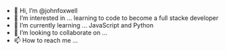 - 👋 Hi, I’m @johnfoxwell
- 👀 I’m interested in ... learning to code to become a full stacke developer
- 🌱 I’m currently learning ... JavaScript and Python
- 💞️ I’m looking to collaborate on ...
- 📫 How to reach me ...

<!---
johnfoxwell/johnfoxwell is a ✨ special ✨ repository because its `README.md` (this file) appears on your GitHub profile.
You can click the Preview link to take a look at your changes.
--->
